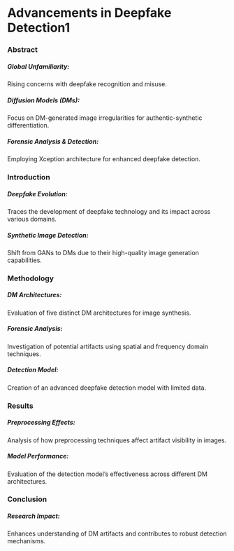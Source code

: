 # Advancements in Deepfake Detection1

### Abstract
##### Global Unfamiliarity: 
Rising concerns with deepfake recognition and misuse.
##### Diffusion Models (DMs): 
Focus on DM-generated image irregularities for authentic-synthetic differentiation.
##### Forensic Analysis & Detection:
Employing Xception architecture for enhanced deepfake detection.

### Introduction
##### Deepfake Evolution: 
Traces the development of deepfake technology and its impact across various domains.

##### Synthetic Image Detection:
Shift from GANs to DMs due to their high-quality image generation capabilities.

### Methodology
##### DM Architectures: 
Evaluation of five distinct DM architectures for image synthesis.
##### Forensic Analysis:
Investigation of potential artifacts using spatial and frequency domain techniques.
##### Detection Model:
Creation of an advanced deepfake detection model with limited data.

### Results
##### Preprocessing Effects:
Analysis of how preprocessing techniques affect artifact visibility in images.
##### Model Performance:
Evaluation of the detection model’s effectiveness across different DM architectures.

### Conclusion
##### Research Impact:
Enhances understanding of DM artifacts and contributes to robust detection mechanisms.
